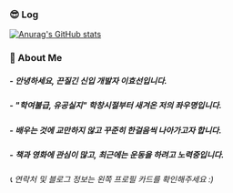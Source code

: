 ### 😎 Log
[![Anurag's GitHub stats](https://github-readme-stats.vercel.app/api?username=leecrossun&show_icons=true&theme=radical)](https://github.com/leecrossun/github-readme-stats)


### 🙎‍ About Me

##### - **안녕하세요, 끈질긴 신입 개발자 이효선입니다.** 
##### - "**학여불급, 유공실지" 학창시절부터 새겨온 저의 좌우명입니다.**
##### - **배우는 것에 교만하지 않고 꾸준히 한걸음씩 나아가고자 합니다.**
##### - **책과 영화에 관심이 많고, 최근에는 운동을 하려고 노력중입니다.**

###### 📞 연락처 및 블로그 정보는 왼쪽 프로필 카드를 확인해주세요 :)
